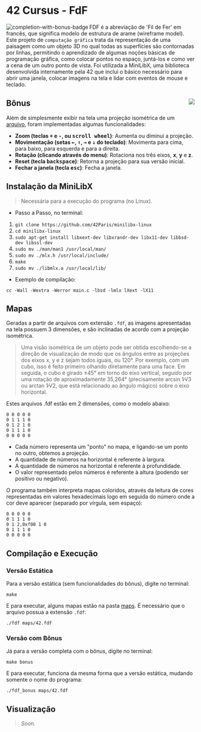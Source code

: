 # 42 Cursus - FdF

<img src="https://game.42sp.org.br/static/assets/achievements/fdfm.png" alt="completion-with-bonus-badge" align="left">

FDF é a abreviação de 'Fil de Fer' em francês, que significa modelo de estrutura de arame (wireframe model). Este projeto de `computação gráfica` trata da representação de uma paisagem como um objeto 3D no qual todas as superfícies são contornadas por linhas, permitindo o aprendizado de algumas noções básicas de programação gráfica, como colocar pontos no espaço, juntá-los e como ver a cena de um outro ponto de vista. Foi utilizada a MiniLibX, uma biblioteca desenvolvida internamente pela 42 que inclui o básico necessário para abrir uma janela, colocar imagens na tela e lidar com eventos de mouse e teclado.

## Bônus <img src="https://img.shields.io/badge/GRADE-115%2F100-green" align="right">

Além de simplesmente exibir na tela uma projeção isométrica de um [arquivo](./maps/42.fdf), foram implementadas algumas funcionalidades:

- **Zoom (teclas <kbd>+</kbd> e <kbd>-</kbd>, ou <kbd>scroll wheel</kbd>)**: Aumenta ou diminui a projeção.
- **Movimentação (setas <kbd>←</kbd>, <kbd>↑</kbd>, <kbd>→</kbd> e <kbd>↓</kbd> do teclado)**: Movimenta para cima, para baixo, para esquerda e para a direita.
- **Rotação (clicando através do menu)**: Rotaciona nos três eixos, **x**, **y** e **z**.
- **Reset (tecla <kbd>backspace</kbd>)**: Retorna a projeção para sua versão inicial.
- **Fechar a janela (tecla <kbd>esc</kbd>)**: Fecha a janela.

## Instalação da MiniLibX

> Necessária para a execução do programa (no Linux).

- Passo a Passo, no terminal:

1. `git clone https://github.com/42Paris/minilibx-linux`
2. `cd minilibx-linux`
3. `sudo apt-get install libxext-dev libxrandr-dev libx11-dev libbsd-dev libssl-dev`
4. `sudo mv ./man/man1 /usr/local/man/`
5. `sudo mv ./mlx.h /usr/local/include/`
6. `make`
7. `sudo mv ./libmlx.a /usr/local/lib/`

- Exemplo de compilação:

`cc -Wall -Wextra -Werror main.c -lbsd -lmlx lXext -lX11`

## Mapas

Geradas a partir de arquivos com extensão `.fdf`, as imagens apresentadas na tela possuem 3 dimensões, e são inclinadas de acordo com a projeção isométrica.

> Uma visão isométrica de um objeto pode ser obtida escolhendo-se a direção de visualização de modo que os ângulos entre as projeções dos eixos x, y e z sejam todos iguais, ou 120°. Por exemplo, com um cubo, isso é feito primeiro olhando diretamente para uma face. Em seguida, o cubo é girado ±45° em torno do eixo vertical, seguido por uma rotação de aproximadamente 35,264° (precisamente arcsin 1⁄√3 ou arctan 1⁄√2, que está relacionado ao ângulo mágico) sobre o eixo horizontal.

Estes arquivos .fdf estão em 2 dimensões, como o modelo abaixo:

```
0 0 0 0 0
0 1 1 1 0
0 1 2 1 0
0 1 1 1 0
0 0 0 0 0
```

- Cada número representa um "ponto" no mapa, e ligando-se um ponto no outro, obtemos a projeção.
- A quantidade de números na horizontal é referente à largura.
- A quantidade de números na horizontal é referente à profundidade.
- O valor representado pelos números é referente à altura (podendo ser positivo ou negativo).

O programa também interpreta mapas coloridos, através da leitura de cores representadas em valores hexadecimais logo em seguida do número onde a cor deve aparecer (separado por vírgula, sem espaço):

```
0 0 0 0 0
0 1 1 1 0
0 1 2,0xf00 1 0
0 1 1 1 0
0 0 0 0 0
```

## Compilação e Execução

### Versão Estática
Para a versão estática (sem funcionalidades do bônus), digite no terminal:

```
make
```

E para executar, alguns mapas estão na pasta [maps](./maps/). É necessário que o arquivo possua a extensão `.fdf`:

```
./fdf maps/42.fdf
```

### Versão com Bônus

Já para a versão completa com o bônus, digite no terminal:

```
make bonus
```

E para executar, funciona da mesma forma que a versão estática, mudando somente o nome do programa:

```
./fdf_bonus maps/42.fdf
```

## Visualização

> *Soon.*
